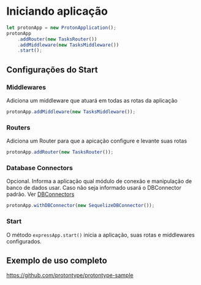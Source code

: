 # Iniciando aplicação 

```javascript
let protonApp = new ProtonApplication();
protonApp
    .addRouter(new TasksRouter())
    .addMiddleware(new TasksMiddleware())
    .start();
```

## Configurações do Start

### Middlewares

Adiciona um middleware que atuará em todas as rotas da aplicação

```javascript
protonApp.addMiddleware(new TasksMiddleware());
```

### Routers

Adiciona um Router para que a apicação configure e levante suas rotas
```javascript
protonApp.addRouter(new TasksRouter());
```

### Database Connectors

Opcional. Informa a aplicação qual módulo de conexão e manipulação de banco de dados usar. Caso não seja informado usará o DBConnector padrão. Ver [DBConnectors](/db-connector)
```javascript
protonApp.withDBConnector(new SequelizeDBConnector());
```

### Start

O método ```expressApp.start()``` inicia a aplicação, suas rotas e middlewares configurados.

## Exemplo de uso completo

<https://github.com/protontype/protontype-sample>